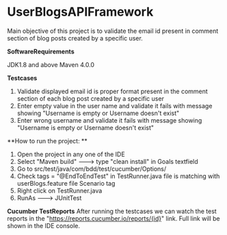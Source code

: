 # UserBlogsAPIFramework

  Main objective of this project is to validate the email id present in comment section of blog posts created by a specific user.

**SoftwareRequirements**

  JDK1.8 and above
  Maven 4.0.0

**Testcases**

  1. Validate displayed email id  is proper format present in the comment section of each blog post created by a specific user
  2. Enter empty value in the user name and validate it fails with message showing "Username is empty or Username doesn't exist"
  3. Enter wrong username and validate it fails with message showing "Username is empty or Username doesn't exist"

**How to run the project: **
  1. Open the project in any one of the IDE
  2. Select "Maven build" ---> type "clean install" in Goals textfield
  3. Go to src/test/java/com/bdd/test/cucumber/Options/
  4. Check tags = "@EndToEndTest" in TestRunner.java file is matching with userBlogs.feature file Scenario tag
  5. Right click on TestRunner.java
  6. RunAs ---> JUnitTest

**Cucumber TestReports**
After running the testcases we can watch the test reports in the "https://reports.cucumber.io/reports/{id}" link. Full link will be shown in the IDE console.




